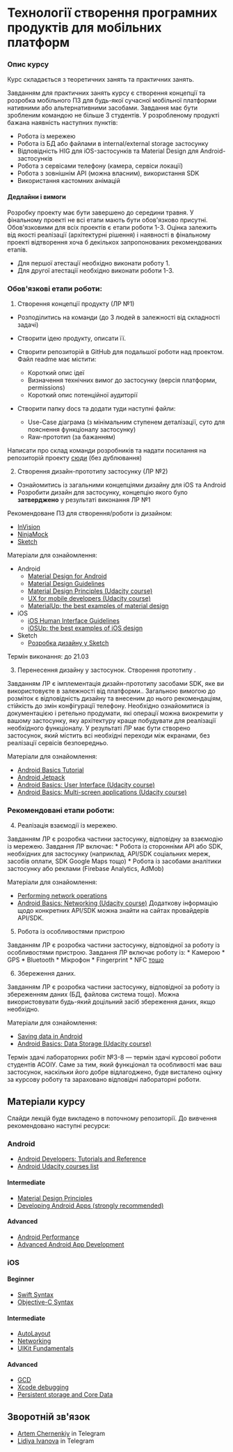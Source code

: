 # Технології створення програмних продуктів для мобільних платформ

### Опис курсу

Курс складається з теоретичних занять та практичних занять.

Завданням для практичних занять курсу є створення концепції та розробка мобільного ПЗ для будь-якої сучасної мобільної платформи нативними або альтернативними засобами. Завдання має бути зробленим командою не більше 3 студентів. У розробленому продукті бажана наявність наступних пунктів:

* Робота із мережею
* Робота із БД або файлами в internal/external storage застосунку
* Відповідність HIG для iOS-застосунків та Material Design для Android-застосунків
* Робота з сервісами телефону (камера, сервіси локації)
* Робота з зовнішнім API (можна власним), використання SDK
* Використання кастомних анімацій

#### Дедлайни і вимоги

Розробку проекту має бути завершено до середини травня. У фінальному проекті не всі етапи мають бути обов'язково присутні. Обов'язковими для всіх проектів є етапи роботи 1-3. Оцінка залежить від якості реалізації (архітектурні рішення) і наявності в фінальному проекті відтворення хоча б декількох запропонованих рекомендованих етапів. 
* Для першої атестації необхідно виконати роботу 1.
* Для другої атестації необхідно виконати роботи 1-3.

### Обов'язкові етапи роботи:

1. Створення концепції продукту (ЛР №1)

  * Розподілитись на команди (до 3 людей в залежності від складності задачі)
  * Cтворити ідею продукту, описати її.
  * Cтворити репозиторій в GitHub для подальшої роботи над проектом. Файл readme має містити:
  
    * Короткий опис ідеї
    * Визначення технічних вимог до застосунку (версія платформи, permissions)
    * Короткий опис потенційної аудиторії
    
  * Створити папку docs та додати туди наступні файли:
  
    * Use-Case діаграма (з мінімальним ступенем деталізації, суто для пояснення функціоналу застосунку)
    * Raw-прототип (за бажанням)

  Написати про склад команди розробників та надати посилання на репозиторій проекту [сюди](https://github.com/kpimobiledev/MobileDev/issues/3) (без дублювання)

2. Створення дизайн-прототипу застосунку (ЛР №2)

  * Ознайомитись із загальними концепціями дизайну для iOS та Android
  * Розробити дизайн для застосунку, концепцію якого було **затверджено** у результаті виконання ЛР №1

  Рекомендоване ПЗ для створення/роботи із дизайном:
  * [InVision](https://www.invisionapp.com)
  * [NinjaMock](https://ninjamock.com)
  * [Sketch](https://www.sketchapp.com)

  Матеріали для ознайомлення:

  * Android
    * [Material Design for Android](https://developer.android.com/design/material/index.html)
    * [Material Design Guidelines](https://material.io/guidelines/)
    * [Material Design Principles (Udacity course)](https://www.udacity.com/course/material-design-for-android-developers--ud862)
    * [UX for mobile developers (Udacity course)](https://www.udacity.com/course/ux-design-for-mobile-developers--ud849)
    * [MaterialUp: the best examples of material design](https://material.uplabs.com)
  * iOS
    * [iOS Human Interface Guidelines](https://developer.apple.com/ios/human-interface-guidelines/overview/design-principles/)
    * [iOSUp: the best examples of iOS design](https://ios.uplabs.com)
  * Sketch
    * [Розробка дизайну у Sketch](https://www.youtube.com/watch?v=mlgI4u_X8sU)

  Термін виконання: до 21.03

3. Перенесення дизайну у застосунок. Створення прототипу .

Завданням ЛР є імплементація дизайн-прототипу засобами SDK, яке ви використовуєте в залежності від платформи.. Загальною вимогою до розміток є відповідність дизайну та внесеним до нього рекомендаціям, стійкість до змін конфігурації телефону. Необхідно ознайомитися із документацією і ретельно продумати, які операції можна виокремити у вашому застосунку, яку архітектуру краще побудувати для реалізації необхідного функціоналу. У результаті ЛР має бути створено застосунок, який містить всі необхідні переходи між екранами, без реалізації сервісів безпоередньо.
  
   Матеріали для ознайомлення:
   * [Android Basics Tutorial](https://developer.android.com/guide/)
   * [Android Jetpack](https://developer.android.com/jetpack/)
   * [Android Basics: User Interface (Udacity course)](https://www.udacity.com/course/android-development-for-beginners--ud837)
   * [Android Basics: Multi-screen applications (Udacity course)](https://www.udacity.com/course/android-basics-multi-screen-apps--ud839)

### Рекомендовані етапи роботи:

4. Реалізація взаємодії із мережею.

Завданням ЛР є розробка частини застосунку, відповідну за взаємодію із мережею. Завдання ЛР включає:
    * Робота із сторонніми API або SDK, необхідних для застосунку (наприклад, API/SDK соціальних мереж, засобів оплати, SDK Google Maps тощо)
    * Робота із засобами аналітики застосунку або реклами (Firebase Analytics, AdMob)

   Матеріали для ознайомлення:
   * [Performing network operations](https://developer.android.com/training/basics/network-ops/index.html)
   * [Android Basics: Networking (Udacity course)](https://www.udacity.com/course/android-basics-networking--ud843)
   Додаткову інформацію щодо конкретних API/SDK можна знайти на сайтах провайдерів API/SDK.

5. Робота із особливостями пристрою

Завданням ЛР є розробка частини застосунку, відповідної за роботу із особливостями пристрою. Завдання ЛР включає роботу із:
    * Камерою
    * GPS
    * Bluetooth
    * Мікрофон
    * Fingerprint
    * NFC [тощо](https://developer.android.com/guide/topics/manifest/uses-feature-element.html)

6. Збереження даних.

  Завданням ЛР є розробка частини застосунку, відповідної за роботу із збереженням даних (БД, файлова система тощо). Можна використовувати будь-який доцільний засіб збереження даних, якщо необхідно.

   Матеріали для ознайомлення:
   * [Saving data in Android](https://developer.android.com/training/basics/data-storage/index.html)
   * [Android Basics: Data Storage (Udacity course)](https://www.udacity.com/course/android-basics-data-storage--ud845)

Термін здачі лабораторних робіт №3-8 — термін здачі курсової роботи студентів АСОІУ. Саме за тим, який функціонал та особливості має ваш застосунок, наскільки його добре відлагоджено, буде висталено оцінку за курсову роботу та зараховано відповідні лабораторні роботи.

## Матеріали курсу

Слайди лекцій буде викладено в поточному репозиторії.
До вивчення рекомендовано наступні ресурси:

### Android

* [Android Developers: Tutorials and Reference](https://developer.android.com/index.html)
* [Android Udacity courses list](https://www.udacity.com/courses/android)

#### Intermediate
* [Material Design Principles](https://www.udacity.com/course/material-design-for-android-developers--ud862)
* [Developing Android Apps (strongly recommended)](https://www.udacity.com/course/new-android-fundamentals--ud851)

#### Advanced
* [Android Performance](https://www.udacity.com/course/android-performance--ud825)
* [Advanced Android App Development](https://www.udacity.com/course/advanced-android-app-development--ud855)

### iOS

#### Beginner
* [Swift Syntax](https://www.udacity.com/course/learn-swift-programming-syntax--ud902)
* [Objective-C Syntax](https://www.udacity.com/course/objective-c-for-swift-developers--ud1009)

#### Intermediate
* [AutoLayout](https://www.udacity.com/course/auto-layout--ud1026)
* [Networking](https://www.udacity.com/course/ios-networking-with-swift--ud421)
* [UIKit Fundamentals](https://www.udacity.com/course/uikit-fundamentals--ud788)

#### Advanced
* [GCD](https://www.udacity.com/course/grand-central-dispatch-gcd--ud576)
* [Xcode debugging](https://www.udacity.com/course/xcode-debugging--ud774)
* [Persistent storage and Core Data](https://www.udacity.com/course/ios-persistence-and-core-data--ud325)

## Зворотній зв'язок

* [Artem Chernenkiy](https://telegram.me/gy_fk) in Telegram
* [Lidiya Ivanova](https://telegram.me/lidaamber) in Telegram
